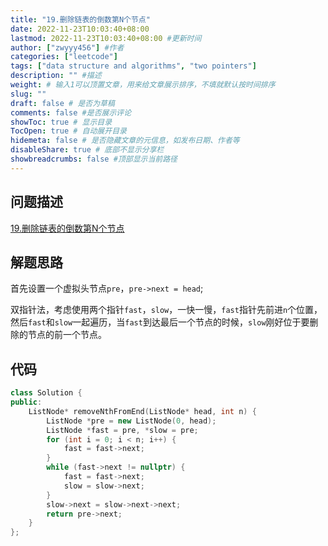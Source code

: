 ```yaml
---
title: "19.删除链表的倒数第N个节点"
date: 2022-11-23T10:03:40+08:00
lastmod: 2022-11-23T10:03:40+08:00 #更新时间
author: ["zwyyy456"] #作者
categories: ["leetcode"]
tags: ["data structure and algorithms", "two pointers"]
description: "" #描述
weight: # 输入1可以顶置文章，用来给文章展示排序，不填就默认按时间排序
slug: ""
draft: false # 是否为草稿
comments: false #是否展示评论
showToc: true # 显示目录
TocOpen: true # 自动展开目录
hidemeta: false # 是否隐藏文章的元信息，如发布日期、作者等
disableShare: true # 底部不显示分享栏
showbreadcrumbs: false #顶部显示当前路径
---
```

## 问题描述
[19.删除链表的倒数第N个节点](https://leetcode.cn/problems/remove-nth-node-from-end-of-list/)

## 解题思路
首先设置一个虚拟头节点`pre`，`pre->next = head`;

双指针法，考虑使用两个指针`fast`，`slow`，一快一慢，`fast`指针先前进`n`个位置，然后`fast`和`slow`一起遍历，当`fast`到达最后一个节点的时候，`slow`刚好位于要删除的节点的前一个节点。

## 代码
```cpp
class Solution {
public:
    ListNode* removeNthFromEnd(ListNode* head, int n) {
        ListNode *pre = new ListNode(0, head);
        ListNode *fast = pre, *slow = pre;
        for (int i = 0; i < n; i++) {
            fast = fast->next;
        }
        while (fast->next != nullptr) {
            fast = fast->next;
            slow = slow->next;
        }
        slow->next = slow->next->next;
        return pre->next;
    }
};
```

